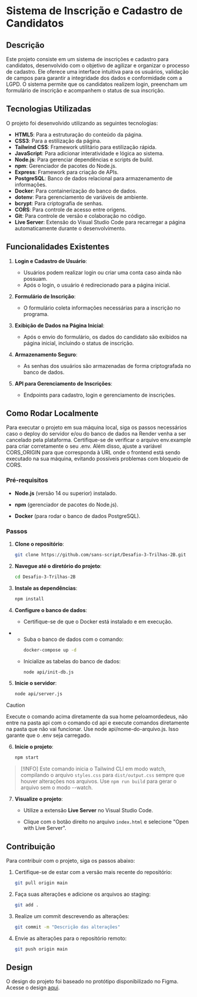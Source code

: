 # Sistema de Inscrição e Cadastro de Candidatos

## Descrição

Este projeto consiste em um sistema de inscrições e cadastro para candidatos, desenvolvido com o objetivo de agilizar e organizar o processo de cadastro. Ele oferece uma interface intuitiva para os usuários, validação de campos para garantir a integridade dos dados e conformidade com a LGPD. O sistema permite que os candidatos realizem login, preencham um formulário de inscrição e acompanhem o status de sua inscrição.

## Tecnologias Utilizadas

O projeto foi desenvolvido utilizando as seguintes tecnologias:

- **HTML5**: Para a estruturação do conteúdo da página.
- **CSS3**: Para a estilização da página.
- **Tailwind CSS**: Framework utilitário para estilização rápida.
- **JavaScript**: Para adicionar interatividade e lógica ao sistema.
- **Node.js**: Para gerenciar dependências e scripts de build.
- **npm**: Gerenciador de pacotes do Node.js.
- **Express**: Framework para criação de APIs.
- **PostgreSQL**: Banco de dados relacional para armazenamento de informações.
- **Docker**: Para containerização do banco de dados.
- **dotenv**: Para gerenciamento de variáveis de ambiente.
- **bcrypt**: Para criptografia de senhas.
- **CORS**: Para controle de acesso entre origens.
- **Git**: Para controle de versão e colaboração no código.
- **Live Server**: Extensão do Visual Studio Code para recarregar a página automaticamente durante o desenvolvimento.

## Funcionalidades Existentes

1. **Login e Cadastro de Usuário**:

   - Usuários podem realizar login ou criar uma conta caso ainda não possuam.
   - Após o login, o usuário é redirecionado para a página inicial.

2. **Formulário de Inscrição**:

   - O formulário coleta informações necessárias para a inscrição no programa.

3. **Exibição de Dados na Página Inicial**:

   - Após o envio do formulário, os dados do candidato são exibidos na página inicial, incluindo o status de inscrição.

4. **Armazenamento Seguro**:

   - As senhas dos usuários são armazenadas de forma criptografada no banco de dados.

5. **API para Gerenciamento de Inscrições**:
   - Endpoints para cadastro, login e gerenciamento de inscrições.

## Como Rodar Localmente

Para executar o projeto em sua máquina local, siga os passos necessários caso o deploy do servidor e/ou do banco de dados na Render venha a ser cancelado pela plataforma. Certifique-se de verificar o arquivo env.example para criar corretamente o seu .env. Além disso, ajuste a variável CORS_ORIGIN para que corresponda à URL onde o frontend está sendo executado na sua máquina, evitando possíveis problemas com bloqueio de CORS.

### Pré-requisitos

- **Node.js** (versão 14 ou superior) instalado.
  
- **npm** (gerenciador de pacotes do Node.js).
  
- **Docker** (para rodar o banco de dados PostgreSQL).

### Passos

1. **Clone o repositório**:

   ```sh
   git clone https://github.com/sans-script/Desafio-3-Trilhas-2B.git
   ```

2. **Navegue até o diretório do projeto**:

   ```sh
   cd Desafio-3-Trilhas-2B
   ```

3. **Instale as dependências**:

   ```sh
   npm install
   ```

4. **Configure o banco de dados**:

   - Certifique-se de que o Docker está instalado e em execução.
 - 
   - Suba o banco de dados com o comando:
     ```sh
     docker-compose up -d
     ```
   - Inicialize as tabelas do banco de dados:
     ```sh
     node api/init-db.js
     ```



5. **Inicie o servidor**:

   ```sh
   node api/server.js
   ```

> [!CAUTION]  
> Execute o comando acima diretamente da sua home peloamordedeus, não entre na pasta api com o comando cd api e execute comandos diretamente na pasta que não vai funcionar. Use node api/nome-do-arquivo.js. Isso garante que o .env seja carregado.

6. **Inicie o projeto**:

   ```sh
   npm start
   ```
   
> [!INFO]
> Este comando inicia o Tailwind CLI em modo watch, compilando o arquivo `styles.css` para `dist/output.css` sempre que houver alterações nos arquivos. Use `npm run build` para gerar o arquivo sem o modo --watch. 

7. **Visualize o projeto**:
   
   - Utilize a extensão **Live Server** no Visual Studio Code.
  
   - Clique com o botão direito no arquivo `index.html` e selecione "Open with Live Server".

## Contribuição

Para contribuir com o projeto, siga os passos abaixo:

1. Certifique-se de estar com a versão mais recente do repositório:

   ```sh
   git pull origin main
   ```

2. Faça suas alterações e adicione os arquivos ao staging:

   ```sh
   git add .
   ```

3. Realize um commit descrevendo as alterações:

   ```sh
   git commit -m "Descrição das alterações"
   ```

4. Envie as alterações para o repositório remoto:
   ```sh
   git push origin main
   ```

## Design

O design do projeto foi baseado no protótipo disponibilizado no Figma. Acesse o design [aqui](https://www.figma.com/design/xMXycKv7AAwE7oVGJ1whpd/Desafio-2---Trilhas-2B?node-id=22-377&p=f&t=y4NR5blp1qxlMImV-0).
